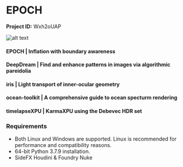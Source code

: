 # EPOCH

**Project ID:** Wxh2oUAP

![alt text](https://github.com/epochlab/epoch/blob/main/sample.png)

#### EPOCH | Inflation with boundary awareness

#### DeepDream | Find and enhance patterns in images via algorithmic pareidolia

#### iris | Light transport of inner-ocular geometry

#### ocean-toolkit | A comprehensive guide to ocean specturm rendering

#### timelapseXPU | KarmaXPU using the Debevec HDR set

### Requirements
- Both Linux and Windows are supported. Linux is recommended for performance and compatibility reasons.
- 64-bit Python 3.7.9 installation.
- SideFX Houdini & Foundry Nuke
